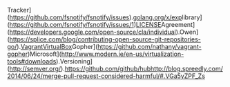 Tracker](https://github.com/fsnotify/fsnotify/issues).[golang.org/x/exp](https://godoc.org/golang.org/x/exp)library](https://github.com/fsnotify/fsnotify/issues/1)[LICENSE](https://github.com/fsnotify/fsnotify/blob/master/LICENSE)Agreement](https://developers.google.com/open-source/cla/individual).Owen](https://splice.com/blog/contributing-open-source-git-repositories-go/).[Vagrant](http://www.vagrantup.com/)[VirtualBox](https://www.virtualbox.org/)Gopher](https://github.com/nathany/vagrant-gopher)Microsoft](http://www.modern.ie/en-us/virtualization-tools#downloads).Versioning](http://semver.org/).https://github.com/github/hubhttp://blog.spreedly.com/2014/06/24/merge-pull-request-considered-harmful/#.VGa5yZPF_Zs